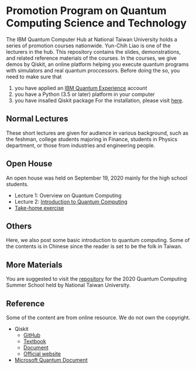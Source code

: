 # Promotion Program on Quantum Computing Science and Technology
The IBM Quantum Computer Hub at National Taiwan University holds a series of promotion courses nationwide. Yun-Chih Liao is one of the lecturers in the hub. This repository contains the slides, demonstrations, and related reference materials of the courses.
In the courses, we give demos by Qiskit, an online platform helping you execute quantum programs with simulators and real quantum proccessors. Before doing the so, you need to make sure that 
1. you have applied an [IBM Quantum Experience](https://quantum-computing.ibm.com/) account
2. you have a Python (3.5 or later) platform in your computer
3. you have insalled Qiskit package
For the installation, please visit [here](https://github.com/ycldingo/IBMQ/blob/master/README.md).

## Normal Lectures 
These short lectures are given for audience in various background, such as the feshman, college students majoring in Finance, students in Physics department, or those from industries and engineering people.

## Open House
An open house was held on September 19, 2020 mainly for the high school students. 
- Lecture 1: Overview on Quantum Computing
- Lecture 2: [Introduction to Quantum Computing](https://github.com/ycldingo/QuantumComputer_tw/blob/master/slides/OpenHouse091920.pdf)
- [Take-home exercise](https://github.com/ycldingo/QuantumComputer_tw/tree/master/exercise)

## Others
Here, we also post some basic introduction to quantum computing. Some of the contents is in Chinese since the reader is set to be the folk in Taiwan.

## More Materials
You are suggested to visit the [repository](https://github.com/ycldingo/QuantumComputing_2020Summer) for the 2020 Quantum Computing Summer School held by National Taiwan University.

## Reference
Some of the content are from online resource. We do not own the copyright.
- Qiskit
  - [GitHub](https://github.com/Qiskit)
  - [Textbook](https://qiskit.org/textbook/preface.html)
  - [Document](https://qiskit.org/documentation/)
  - [Official website](https://qiskit.org/)
- [Microsoft Quantum Document](https://docs.microsoft.com/en-us/quantum/)
